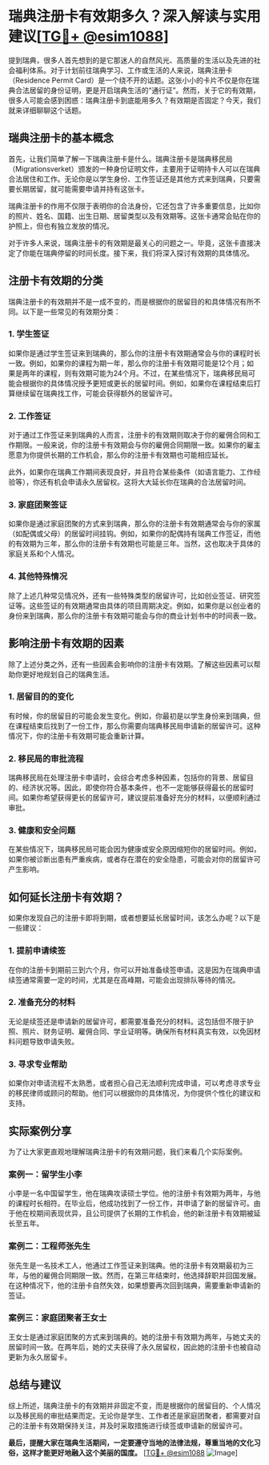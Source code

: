 # 瑞典注册卡有效期多久？深入解读与实用建议[[TG💪+ @esim1088](https://t.me/s/esim1088)]

提到瑞典，很多人首先想到的是它那迷人的自然风光、高质量的生活以及先进的社会福利体系。对于计划前往瑞典学习、工作或生活的人来说，瑞典注册卡（Residence Permit Card）是一个绕不开的话题。这张小小的卡片不仅是你在瑞典合法居留的身份证明，更是开启瑞典生活的“通行证”。然而，关于它的有效期，很多人可能会感到困惑：瑞典注册卡到底能用多久？有效期是否固定？今天，我们就来详细聊聊这个话题。

## 瑞典注册卡的基本概念

首先，让我们简单了解一下瑞典注册卡是什么。瑞典注册卡是瑞典移民局（Migrationsverket）颁发的一种身份证明文件，主要用于证明持卡人可以在瑞典合法居住和工作。无论你是以学生身份、工作签证还是其他方式来到瑞典，只要需要长期居留，就可能需要申请并持有这张卡。

瑞典注册卡的作用不仅限于表明你的合法身份，它还包含了许多重要信息，比如你的照片、姓名、国籍、出生日期、居留类型以及有效期等。这张卡通常会贴在你的护照上，但也有独立发放的情况。

对于许多人来说，瑞典注册卡的有效期是最关心的问题之一。毕竟，这张卡直接决定了你能在瑞典停留的时间长度。接下来，我们将深入探讨有效期的具体情况。

## 注册卡有效期的分类

瑞典注册卡的有效期并不是一成不变的，而是根据你的居留目的和具体情况有所不同。以下是一些常见的有效期分类：

### 1. 学生签证

如果你是通过学生签证来到瑞典的，那么你的注册卡有效期通常会与你的课程时长一致。例如，如果你的课程为期一年，那么你的注册卡有效期可能是12个月；如果是两年的课程，则有效期可能为24个月。不过，在某些情况下，瑞典移民局可能会根据你的具体情况授予更短或更长的居留时间。例如，如果你在课程结束后打算继续留在瑞典找工作，可能会获得额外的居留许可。

### 2. 工作签证

对于通过工作签证来到瑞典的人而言，注册卡的有效期则取决于你的雇佣合同和工作期限。一般来说，你的注册卡有效期会与你的雇佣合同期限一致。如果你的雇主愿意为你提供长期的工作机会，那么你的注册卡有效期也可能相应延长。

此外，如果你在瑞典工作期间表现良好，并且符合某些条件（如语言能力、工作经验等），你还有机会申请永久居留权。这将大大延长你在瑞典的合法居留时间。

### 3. 家庭团聚签证

如果你是通过家庭团聚的方式来到瑞典，那么你的注册卡有效期通常会与你的家属（如配偶或父母）的居留时间挂钩。例如，如果你的配偶持有瑞典工作签证，而他的有效期为三年，那么你的注册卡有效期也可能是三年。当然，这也取决于具体的家庭关系和个人情况。

### 4. 其他特殊情况

除了上述几种常见情况外，还有一些特殊类型的居留许可，比如创业签证、研究签证等。这些签证的有效期通常由具体的项目周期决定。例如，如果你是以创业者的身份来到瑞典，那么你的注册卡有效期可能会与你的商业计划书中的时间表一致。

## 影响注册卡有效期的因素

除了上述分类之外，还有一些因素会影响你的注册卡有效期。了解这些因素可以帮助你更好地规划自己的瑞典生活。

### 1. 居留目的的变化

有时候，你的居留目的可能会发生变化。例如，你最初是以学生身份来到瑞典，但在课程结束后找到了一份工作，那么你需要向瑞典移民局申请新的居留许可。这种情况下，你的注册卡有效期可能会重新计算。

### 2. 移民局的审批流程

瑞典移民局在处理注册卡申请时，会综合考虑多种因素，包括你的背景、居留目的、经济状况等。因此，即使你符合基本条件，也不一定能够获得最长的居留时间。如果你希望获得更长的居留许可，建议提前准备好充分的材料，以便顺利通过审批。

### 3. 健康和安全问题

在某些情况下，瑞典移民局可能会因为健康或安全原因缩短你的居留时间。例如，如果你被诊断出患有严重疾病，或者存在潜在的安全隐患，可能会对你的居留许可产生影响。

## 如何延长注册卡有效期？

如果你发现自己的注册卡即将到期，或者想要延长居留时间，该怎么办呢？以下是一些建议：

### 1. 提前申请续签

在你的注册卡到期前三到六个月，你可以开始准备续签申请。这是因为在瑞典申请续签通常需要一定的时间，尤其是在高峰期，可能会出现排队等待的情况。

### 2. 准备充分的材料

无论是续签还是申请新的居留许可，都需要准备充分的材料。这包括但不限于护照、照片、财务证明、雇佣合同、学业证明等。确保所有材料真实有效，以免因材料问题导致申请失败。

### 3. 寻求专业帮助

如果你对申请流程不太熟悉，或者担心自己无法顺利完成申请，可以考虑寻求专业的移民律师或顾问的帮助。他们可以根据你的具体情况，为你提供个性化的建议和支持。

## 实际案例分享

为了让大家更直观地理解瑞典注册卡的有效期问题，我们来看几个实际案例。

### 案例一：留学生小李

小李是一名中国留学生，他在瑞典攻读硕士学位。他的注册卡有效期为两年，与他的课程时长相符。在毕业后，他成功找到了一份工作，并申请了新的居留许可。由于他在校期间表现优异，且公司提供了长期的工作机会，他的新注册卡有效期被延长至五年。

### 案例二：工程师张先生

张先生是一名技术工人，他通过工作签证来到瑞典。他的注册卡有效期最初为三年，与他的雇佣合同期限一致。然而，在第三年结束时，他选择辞职并回国发展。在这种情况下，他的注册卡自然失效，如果想要再次回到瑞典，需要重新申请新的签证。

### 案例三：家庭团聚者王女士

王女士是通过家庭团聚的方式来到瑞典的。她的注册卡有效期为两年，与她丈夫的居留时间一致。在两年后，她的丈夫获得了永久居留权，因此她的注册卡也被自动更新为永久居留卡。

## 总结与建议

综上所述，瑞典注册卡的有效期并非固定不变，而是根据你的居留目的、个人情况以及移民局的审批结果而定。无论你是学生、工作者还是家庭团聚者，都需要对自己的注册卡有效期保持关注，并及时采取措施进行续签或申请新的居留许可。

**最后，提醒大家在瑞典生活期间，一定要遵守当地的法律法规，尊重当地的文化习俗，这样才能更好地融入这个美丽的国度。** [[TG💪+ @esim1088](https://t.me/s/esim1088) ![Image](https://i.postimg.cc/4NQfJmqS/Snipaste-2025-05-13-00-14-12.png)]
